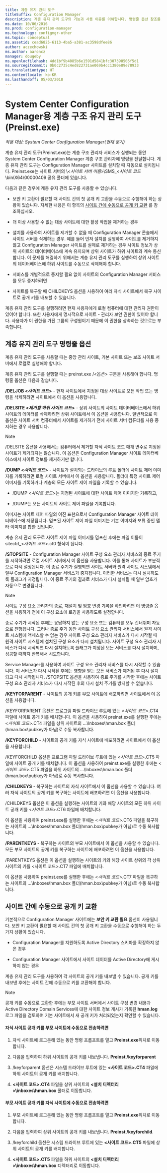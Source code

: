 ```yaml
---
title: 계층 유지 관리 도구
titleSuffix: Configuration Manager
description: 계층 유지 관리 도구의 기능과 사용 이유를 이해합니다. 명령줄 옵션 참조를 포함합니다.
ms.date: 10/06/2016
ms.prod: configuration-manager
ms.technology: configmgr-other
ms.topic: conceptual
ms.assetid: cead6825-6113-4ba5-a381-ac3598dfee86
author: aczechowski
ms.author: aaroncz
manager: dougeby
ms.openlocfilehash: 4dd1bf9b4085b6e1591d5841bfc307398505f5d1
ms.sourcegitcommit: 0b0c2735c4ed822731ae069b4cc1380e89e78933
ms.translationtype: HT
ms.contentlocale: ko-KR
ms.lasthandoff: 05/03/2018
---
```

# <a name="hierarchy-maintenance-tool-preinstexe-for-system-center-configuration-manager"></a>System Center Configuration Manager용 계층 구조 유지 관리 도구(Preinst.exe)

*적용 대상: System Center Configuration Manager(현재 분기)*

계층 유지 관리 도구(Preinst.exe)는 계층 구조 관리자 서비스가 실행되는 동안 System Center Configuration Manager 계층 구조 관리자에 명령을 전달합니다. 계층 유지 관리 도구는 Configuration Manager 사이트를 설치할 때 자동으로 설치됩니다. Preinst.exe는 사이트 서버의 \\&lt;*사이트 서버 이름*>\SMS_&lt;*사이트 코드*\bin\X64\00000409 공유 폴더에 있습니다.  

 다음과 같은 경우에 계층 유지 관리 도구를 사용할 수 있습니다.  

-   보안 키 교환이 필요할 때 사이트 간의 첫 공개 키 교환을 수동으로 수행해야 하는 상황이 있습니다. 자세한 내용은 이 항목의 [사이트 간에 수동으로 공개 키 교환](#BKMK_ManuallyExchangeKeys) 를 참조하십시오.  

-   더 이상 사용할 수 없는 대상 사이트에 대한 활성 작업을 제거하는 경우  

-   설치를 사용하여 사이트를 제거할 수 없을 때 Configuration Manager 콘솔에서 사이트 서버를 삭제하는 경우. 예를 들어 먼저 설치를 실행하여 사이트를 제거하지 않고 Configuration Manager 사이트를 실제로 제거하는 경우 사이트 정보가 상위 사이트의 데이터베이스에 계속 유지되며 상위 사이트가 하위 사이트와 계속 통신합니다. 이 문제를 해결하기 위해서는 계층 유지 관리 도구를 실행하여 상위 사이트의 데이터베이스에 하위 사이트를 수동으로 삭제해야 합니다.  

-   서비스를 개별적으로 중지할 필요 없이 사이트의 Configuration Manager 서비스를 모두 중지하려면  

-   사이트를 복구할 때 CHILDKEYS 옵션을 사용하여 여러 자식 사이트에서 복구 사이트로 공개 키를 배포할 수 있습니다.  

계층 유지 관리 도구를 실행하려면 현재 사용자에게 로컬 컴퓨터에 대한 관리자 권한이 있어야 합니다. 또한 사용자에게 명시적으로 사이트 - 관리자 보안 권한이 있어야 합니다. 사용자가 이 권한을 가진 그룹의 구성원이기 때문에 이 권한을 상속하는 것으로는 부족합니다.  

## <a name="hierarchy-maintenance-tool-command-line-options"></a>계층 유지 관리 도구 명령줄 옵션  
계층 유지 관리 도구를 사용할 때는 중앙 관리 사이트, 기본 사이트 또는 보조 사이트 서버에서 로컬로 실행해야 합니다.  

계층 유지 관리 도구를 실행할 때는 preinst.exe /&lt;옵션\> 구문을 사용해야 합니다. 명령줄 옵션은 다음과 같습니다.  

 **/DELJOB &lt;*사이트 코드*>** - 현재 사이트에서 지정된 대상 사이트로 모든 작업 또는 명령을 삭제하려면 사이트에서 이 옵션을 사용합니다.  

 **/DELSITE &lt;*제거할 하위 사이트 코드*>** - 상위 사이트의 사이트 데이터베이스에서 하위 사이트의 데이터를 삭제하려면 상위 사이트에서 이 옵션을 사용합니다. 일반적으로 이 옵션은 사이트 서버 컴퓨터에서 사이트를 제거하기 전에 사이트 서버 컴퓨터를 사용 중지하는 경우 사용합니다.  

> [!NOTE]  
>  /DELSITE 옵션을 사용해서는 컴퓨터에서 제거할 자식 사이트 코드 매개 변수로 지정된 사이트가 제거되지는 않습니다. 이 옵션은 Configuration Manager 사이트 데이터베이스에서 사이트 정보를 제거하기만 합니다.  

**/DUMP &lt;*사이트 코드*>** - 사이트가 설치되는 드라이브의 루트 폴더에 사이트 제어 이미지를 기록하려면 로컬 사이트 서버에서 이 옵션을 사용합니다. 폴더에 특정 사이트 제어 이미지를 기록하거나 계층의 모든 사이트 제어 파일을 기록할 수 있습니다.  

-   /DUMP &lt;*사이트 코드*>는 지정된 사이트에 대한 사이트 제어 이미지만 기록하고,  

-   /DUMP는 모든 사이트의 사이트 제어 파일을 기록합니다.  

이미지는 사이트 제어 파일의 이진 표현으로서 Configuration Manager 사이트 데이터베이스에 저장됩니다. 덤프된 사이트 제어 파일 이미지는 기본 이미지와 보류 중인 델타 이미지를 합한 것입니다.  

계층 유지 관리 도구로 사이트 제어 파일 이미지를 덤프한 후에는 파일 이름이 sitectrl_&lt;*사이트 코드*>.ct0 형식이 됩니다.  

**/STOPSITE** - Configuration Manager 사이트 구성 요소 관리자 서비스의 종료 주기를 시작하려면 로컬 사이트 서버에서 이 옵션을 사용합니다. 이를 통해 사이트가 부분적으로 다시 설정됩니다. 이 종료 주기가 실행되면 사이트 서버와 원격 사이트 시스템에서 일부 Configuration Manager 서비스가 중지됩니다. 이러한 서비스는 다시 설치하도록 플래그가 지정됩니다. 이 종료 주기의 결과로 서비스가 다시 설치될 때 일부 암호가 자동으로 변경됩니다.  

> [!NOTE]  
>  사이트 구성 요소 관리자의 종료, 재설치 및 암호 변경 기록을 확인하려면 이 명령줄 옵션을 사용하기 전에 이 구성 요소에 로깅을 사용하도록 설정합니다.  

종료 주기가 시작된 후에는 응답하지 않는 구성 요소 또는 컴퓨터를 모두 건너뛰며 자동으로 진행됩니다. 그러나 종료 주기 동안 사이트 구성 요소 관리자 서비스에서 원격 사이트 시스템에 액세스할 수 없는 경우 사이트 구성 요소 관리자 서비스가 다시 시작될 때 원격 사이트 시스템에 설치된 구성 요소가 다시 설치됩니다. 사이트 구성 요소 관리자 서비스가 다시 시작되면 다시 설치하도록 플래그가 지정된 모든 서비스를 다시 설치하며, 성공할 때까지 반복해서 시도합니다.  

Service Manager를 사용하여 사이트 구성 요소 관리자 서비스를 다시 시작할 수 있습니다. 이 서비스가 다시 시작된 후에는 영향을 받는 모든 서비스가 제거된 후 다시 설치되고 다시 시작됩니다. /STOPSITE 옵션을 사용하여 종료 주기를 시작한 후에는 사이트 구성 요소 관리자 서비스가 다시 시작된 후의 다시 설치 주기를 방지할 수 없습니다.  

**/KEYFORPARENT** - 사이트의 공개 키를 부모 사이트에 배포하려면 사이트에서 이 옵션을 사용합니다.  

/KEYFORPARENT 옵션은 프로그램 파일 드라이브 루트에 있는 &lt;*사이트 코드*>.CT4 파일에 사이트 공개 키를 배치합니다. 이 옵션을 사용하여 preinst.exe를 실행한 후에는 &lt;*사이트 코드*>.CT4 파일을 상위 사이트의 ...\Inboxes\hman.box 폴더(hman.box\pubkey가 아님)로 수동 복사합니다.  

**/KEYFORCHILD** - 사이트의 공개 키를 자식 사이트에 배포하려면 사이트에서 이 옵션을 사용합니다.  

/KEYFORCHILD 옵션은 프로그램 파일 드라이브 루트에 있는 &lt;*사이트 코드*>.CT5 파일에 사이트 공개 키를 배치합니다. 이 옵션을 사용하여 preinst.exe를 실행한 후에는 &lt;*사이트 코드*>.CT5 파일을 하위 사이트의 ...\Inboxes\hman.box 폴더(hman.box\pubkey가 아님)로 수동 복사합니다.  

**/CHILDKEYS** - 복구하는 사이트의 자식 사이트에서 이 옵션을 사용할 수 있습니다. 여러 자식 사이트의 공개 키를 복구하는 사이트에 배포하려면 이 옵션을 사용합니다.  

/CHILDKEYS 옵션은 이 옵션을 실행하는 사이트의 키와 해당 사이트의 모든 하위 사이트 공개 키를 &lt;*사이트 코드*>.CT6 파일에 배치합니다.  

이 옵션을 사용하여 preinst.exe를 실행한 후에는 &lt;*사이트 코드*>.CT6 파일을 복구하는 사이트의 ...\Inboxes\hman.box 폴더(hman.box\pubkey가 아님)로 수동 복사합니다.  

**/PARENTKEYS** - 복구하는 사이트의 부모 사이트에서 이 옵션을 사용할 수 있습니다. 모든 부모 사이트의 공개 키를 복구하는 사이트에 배포하려면 이 옵션을 사용합니다.  

/PARENTKEYS 옵션은 이 옵션을 실행하는 사이트의 키와 해당 사이트 상위의 각 상위 사이트의 키를 &lt;사이트 코드\>.CT7 파일에 배치합니다.  

이 옵션을 사용하여 preinst.exe를 실행한 후에는 &lt;*사이트 코드*>.CT7 파일을 복구하는 사이트의 ...\Inboxes\hman.box 폴더(hman.box\pubkey가 아님)로 수동 복사합니다.  

##  <a name="BKMK_ManuallyExchangeKeys"></a> 사이트 간에 수동으로 공개 키 교환  
기본적으로 Configuration Manager 사이트에는 **보안 키 교환 필요** 옵션이 사용됩니다. 보안 키 교환이 필요할 때 사이트 간의 첫 공개 키 교환을 수동으로 수행해야 하는 두 가지 상황이 있습니다.  

-   Configuration Manager를 지원하도록 Active Directory 스키마를 확장하지 않은 경우  

-   Configuration Manager 사이트에서 사이트 데이터를 Active Directory에 게시하지 않는 경우  

계층 유지 관리 도구를 사용하여 각 사이트의 공개 키를 내보낼 수 있습니다. 공개 키를 내보낸 후에는 사이트 간에 수동으로 키를 교환해야 합니다.  

> [!NOTE]  
>  공개 키를 수동으로 교환한 후에는 부모 사이트 서버에서 사이트 구성 변경 내용과 Active Directory Domain Services에 대한 사이트 정보 게시가 기록된 **hman.log** 로그 파일을 검토하여 기본 사이트에서 새 공개 키가 처리되었는지 확인할 수 있습니다.  

#### <a name="to-manually-transfer-the-child-site-public-key-to-the-parent-site"></a>자식 사이트 공개 키를 부모 사이트에 수동으로 전송하려면  

1.  자식 사이트에 로그온해 있는 동안 명령 프롬프트를 열고 **Preinst.exe**위치로 이동합니다.  

2.  다음을 입력하여 하위 사이트의 공개 키를 내보냅니다. **Preinst /keyforparent**  

3.  /keyforparent 옵션은 시스템 드라이브 루트에 있는 **&lt;사이트 코드\>.CT4** 파일에 하위 사이트의 공개 키를 배치합니다.  

4.  **&lt;사이트 코드\>.CT4** 파일을 상위 사이트의 **&lt;설치 디렉터리\>\inboxes\hman.box** 폴더로 이동합니다.  

#### <a name="to-manually-transfer-the-parent-site-public-key-to-the-child-site"></a>부모 사이트 공개 키를 자식 사이트에 수동으로 전송하려면  

1.  부모 사이트에 로그온해 있는 동안 명령 프롬프트를 열고 **Preinst.exe**위치로 이동합니다.  

2.  다음을 입력하여 상위 사이트의 공개 키를 내보냅니다. **Preinst /keyforchild**.  

3.  /keyforchild 옵션은 시스템 드라이브 루트에 있는 **&lt;사이트 코드\>.CT5** 파일에 상위 사이트의 공개 키를 배치합니다.  

4.  **&lt;사이트 코드\>.CT5** 파일을 하위 사이트의 **&lt;설치 디렉터리\>\inboxes\hman.box** 디렉터리로 이동합니다.  
